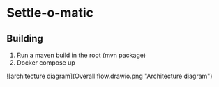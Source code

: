# Settle-o-matic

## Building

1. Run a maven build in the root (mvn package)
2. Docker compose up

![architecture diagram](Overall flow.drawio.png "Architecture diagram")